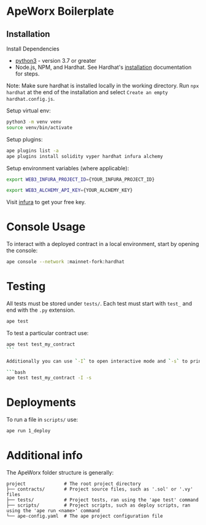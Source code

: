 # ApeWorx Boilerplate

## Installation

Install Dependencies

- [python3](https://www.python.org/downloads) - version 3.7 or greater
- Node.js, NPM, and Hardhat. See Hardhat's [installation](https://hardhat.org/getting-started/#installation) documentation for steps.

Note: Make sure hardhat is installed locally in the working directory. Run `npx hardhat` at the end of the installation and select `Create an empty hardhat.config.js`.

Setup virtual env:

```bash
python3 -m venv venv
source venv/bin/activate
```

Setup plugins:

```bash
ape plugins list -a
ape plugins install solidity vyper hardhat infura alchemy
```

Setup environment variables (where applicable):

```bash
export WEB3_INFURA_PROJECT_ID={YOUR_INFURA_PROJECT_ID}

export WEB3_ALCHEMY_API_KEY={YOUR_ALCHEMY_KEY}
```

Visit [infura](https://infura.io/) to get your free key.

# Console Usage

To interact with a deployed contract in a local environment, start by opening the console:

```bash
ape console --network :mainnet-fork:hardhat
```

# Testing

All tests must be stored under `tests/`. Each test must start with `test_` and end with the `.py` extension.

```bash
ape test
```

To test a particular contract use:

````bash
ape test test_my_contract
```

Additionally you can use `-I` to open interactive mode and `-s` to print logs.

```bash
ape test test_my_contract -I -s
````

# Deployments

To run a file in `scripts/` use:

```bash
ape run 1_deploy
```

# Additional info

The ApeWorx folder structure is generally:

```
project              # The root project directory
├── contracts/       # Project source files, such as '.sol' or '.vy' files
├── tests/           # Project tests, ran using the 'ape test' command
├── scripts/         # Project scripts, such as deploy scripts, ran using the 'ape run <name>' command
└── ape-config.yaml  # The ape project configuration file
```
